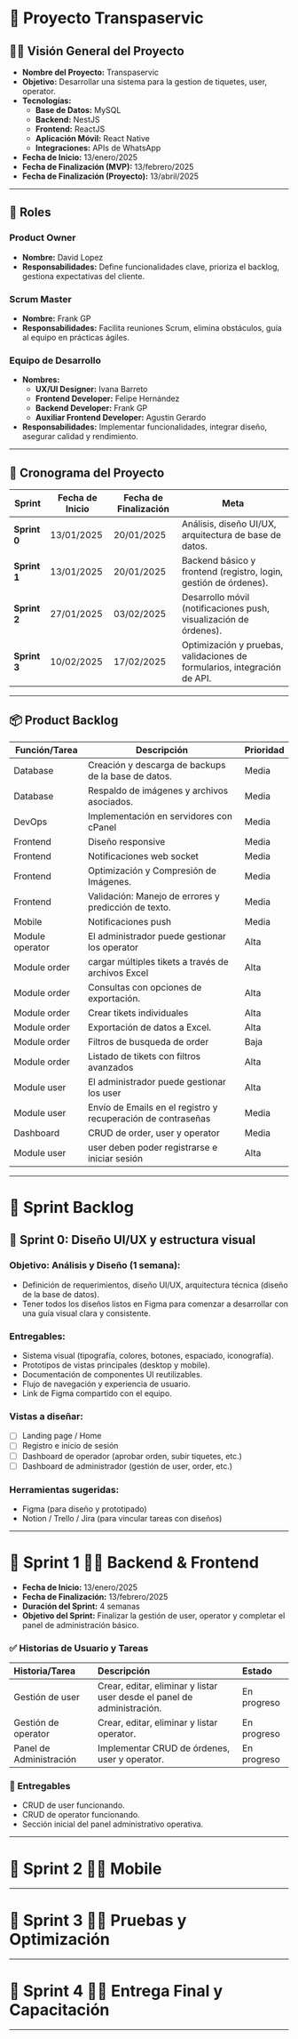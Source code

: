# 📝 **Proyecto Transpaservic**

## 🧑‍💻 **Visión General del Proyecto**

- **Nombre del Proyecto:** Transpaservic
- **Objetivo:** Desarrollar una sistema para la gestion de tiquetes, user, operator.
- **Tecnologías:**
  - **Base de Datos:** MySQL
  - **Backend:** NestJS
  - **Frontend:** ReactJS
  - **Aplicación Móvil:** React Native
  - **Integraciones:** APIs de WhatsApp
- **Fecha de Inicio:** 13/enero/2025
- **Fecha de Finalización (MVP):** 13/febrero/2025
- **Fecha de Finalización (Proyecto):** 13/abril/2025

---

## 👥 **Roles**

### **Product Owner**

- **Nombre:** David Lopez
- **Responsabilidades:** Define funcionalidades clave, prioriza el backlog, gestiona expectativas del cliente.

### **Scrum Master**

- **Nombre:** Frank GP
- **Responsabilidades:** Facilita reuniones Scrum, elimina obstáculos, guía al equipo en prácticas ágiles.

### **Equipo de Desarrollo**

- **Nombres:**
  - **UX/UI Designer:** Ivana Barreto
  - **Frontend Developer:** Felipe Hernández
  - **Backend Developer:** Frank GP
  - **Auxiliar Frontend Developer:** Agustin Gerardo
- **Responsabilidades:** Implementar funcionalidades, integrar diseño, asegurar calidad y rendimiento.

---

## 📅 **Cronograma del Proyecto**

| Sprint       | Fecha de Inicio | Fecha de Finalización | Meta                                                                     |
| ------------ | --------------- | --------------------- | ------------------------------------------------------------------------ |
| **Sprint 0** | 13/01/2025      | 20/01/2025            | Análisis, diseño UI/UX, arquitectura de base de datos.                   |
| **Sprint 1** | 13/01/2025      | 20/01/2025            | Backend básico y frontend (registro, login, gestión de órdenes).         |
| **Sprint 2** | 27/01/2025      | 03/02/2025            | Desarrollo móvil (notificaciones push, visualización de órdenes).        |
| **Sprint 3** | 10/02/2025      | 17/02/2025            | Optimización y pruebas, validaciones de formularios, integración de API. |

---

## 📦 **Product Backlog**

| Función/Tarea   | Descripción                                                  | Prioridad |
| --------------- | ------------------------------------------------------------ | --------- |
| Database        | Creación y descarga de backups de la base de datos.          | Media     |
| Database        | Respaldo de imágenes y archivos asociados.                   | Media     |
| DevOps          | Implementación en servidores con cPanel                      | Media     |
| Frontend        | Diseño responsive                                            | Media     |
| Frontend        | Notificaciones web socket                                    | Media     |
| Frontend        | Optimización y Compresión de Imágenes.                       | Media     |
| Frontend        | Validación: Manejo de errores y predicción de texto.         | Media     |
| Mobile          | Notificaciones push                                          | Media     |
| Module operator | El administrador puede gestionar los operator                | Alta      |
| Module order    | cargar múltiples tikets a través de archivos Excel           | Alta      |
| Module order    | Consultas con opciones de exportación.                       | Alta      |
| Module order    | Crear tikets individuales                                    | Alta      |
| Module order    | Exportación de datos a Excel.                                | Alta      |
| Module order    | Filtros de busqueda de order                                 | Baja      |
| Module order    | Listado de tikets con filtros avanzados                      | Alta      |
| Module user     | El administrador puede gestionar los user                    | Alta      |
| Module user     | Envío de Emails en el registro y recuperación de contraseñas | Media     |
| Dashboard       | CRUD de order, user y operator                               | Media     |
| Module user     | user deben poder registrarse e iniciar sesión                | Alta      |

---

# 🧱 Sprint Backlog

## 🎨 Sprint 0: Diseño UI/UX y estructura visual

### **Objetivo:** Análisis y Diseño (1 semana):

- Definición de requerimientos, diseño UI/UX, arquitectura técnica (diseño de la base de datos).
- Tener todos los diseños listos en Figma para comenzar a desarrollar con una guía visual clara y consistente.

### Entregables:

- Sistema visual (tipografía, colores, botones, espaciado, iconografía).
- Prototipos de vistas principales (desktop y mobile).
- Documentación de componentes UI reutilizables.
- Flujo de navegación y experiencia de usuario.
- Link de Figma compartido con el equipo.

### Vistas a diseñar:

- [ ] Landing page / Home
- [ ] Registro e inicio de sesión
- [ ] Dashboard de operador (aprobar orden, subir tiquetes, etc.)
- [ ] Dashboard de administrador (gestión de user, order, etc.)

### Herramientas sugeridas:

- Figma (para diseño y prototipado)
- Notion / Trello / Jira (para vincular tareas con diseños)

---

# 🧱 **Sprint 1** 🏃‍♂️ Backend & Frontend

- **Fecha de Inicio:** 13/enero/2025
- **Fecha de Finalización:** 13/febrero/2025
- **Duración del Sprint:** 4 semanas
- **Objetivo del Sprint:** Finalizar la gestión de user, operator y completar el panel de administración básico.

### ✅ Historias de Usuario y Tareas

| Historia/Tarea          | Descripción                                                             | Estado      |
| :---------------------- | :---------------------------------------------------------------------- | :---------- |
| Gestión de user         | Crear, editar, eliminar y listar user desde el panel de administración. | En progreso |
| Gestión de operator     | Crear, editar, eliminar y listar operator.                              | En progreso |
| Panel de Administración | Implementar CRUD de órdenes, user y operator.                           | En progreso |

### 🎯 Entregables

- CRUD de user funcionando.
- CRUD de operator funcionando.
- Sección inicial del panel administrativo operativa.

---

# 🧱 **Sprint 2** 🏃‍♂️ Mobile

---

# 🧱 **Sprint 3** 🏃‍♂️ Pruebas y Optimización

---

# 🧱 **Sprint 4** 🏃‍♂️ Entrega Final y Capacitación

---
